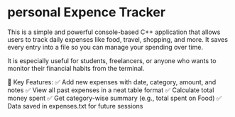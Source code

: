 # personal Expence Tracker
This is a simple and powerful console-based C++ application that allows users to track daily expenses like food, travel, shopping, and more. It saves every entry into a file so you can manage your spending over time.

It is especially useful for students, freelancers, or anyone who wants to monitor their financial habits from the terminal.

🚀 Key Features:
✅ Add new expenses with date, category, amount, and notes
✅ View all past expenses in a neat table format
✅ Calculate total money spent
✅ Get category-wise summary (e.g., total spent on Food)
✅ Data saved in expenses.txt for future sessions
